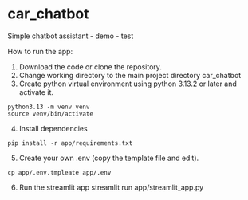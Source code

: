 # car_chatbot
Simple chatbot assistant - demo - test


How to run the app:
1. Download the code or clone the repository.
2. Change working directory to the main project directory car_chatbot
3. Create python virtual environment using python 3.13.2 or later and activate it.
```
python3.13 -m venv venv
source venv/bin/activate
```
4. Install dependencies
```
pip install -r app/requirements.txt
```
5. Create your own .env (copy the template file and edit).
```
cp app/.env.tmpleate app/.env
```
6. Run the streamlit app
streamlit run app/streamlit_app.py
